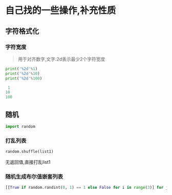 # 自己找的一些操作,补充性质

## 字符格式化

### 字符宽度

>用于对齐数字,文字.2d表示最少2个字符宽度

```python
print('%2d'%1)
print('%2d'%10)
print('%2d'%100)
```

```c
 1
10
100
```

## 随机

```py
import random
```

### 打乱列表

```py
random.shuffle(list1)
```

无返回值,直接打乱list1

### 随机生成布尔值嵌套列表

```py
[[True if random.randint(0, 1) == 1 else False for i in range(3)] for j in range(5)]
```
